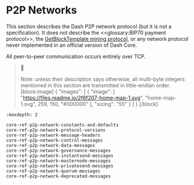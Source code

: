 # P2P Networks

This section describes the Dash P2P network protocol (but it is not a specification). It does not describe the <<glossary:BIP70 payment protocol>>, the [GetBlockTemplate mining protocol](../guide/core-guide-mining-block-prototypes.md#getblocktemplate-rpc), or any network protocol never implemented in an official version of Dash Core.

All peer-to-peer communication occurs entirely over TCP.

> 🚧 
>
> Note: unless their description says otherwise, all multi-byte integers mentioned in this section are transmitted in little-endian order.
[block:image]
{
  "images": [
    {
      "image": [
        "https://files.readme.io/2f6f207-home-map-1.svg",
        "home-map-1.svg",
        259,
        150,
        "#000000"
      ],
      "sizing": "55"
    }
  ]
}
[/block]

```{toctree}
:maxdepth: 2

core-ref-p2p-network-constants-and-defaults
core-ref-p2p-network-protocol-versions
core-ref-p2p-network-message-headers
core-ref-p2p-network-control-messages
core-ref-p2p-network-data-messages
core-ref-p2p-network-governance-messages
core-ref-p2p-network-instantsend-messages
core-ref-p2p-network-masternode-messages
core-ref-p2p-network-privatesend-messages
core-ref-p2p-network-quorum-messages
core-ref-p2p-network-deprecated-messages
```
